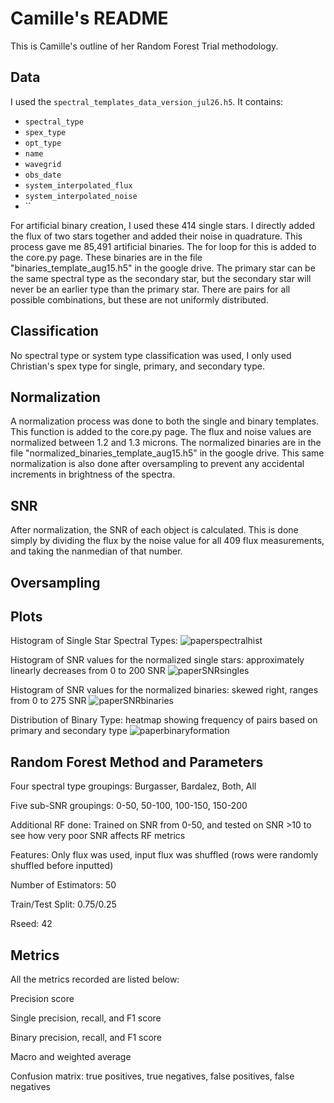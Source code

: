 # Camille's README

This is Camille's outline of her Random Forest Trial methodology.

## Data

I used the `spectral_templates_data_version_jul26.h5`. It contains:

- `spectral_type`
- `spex_type`
- `opt_type`
- `name`
- `wavegrid`
- `obs_date`
- `system_interpolated_flux`
- `system_interpolated_noise`
- ``

For artificial binary creation, I used these 414 single stars. I directly added the flux of two stars together and added their noise in quadrature. This process gave me 85,491 artificial binaries. The for loop for this is added to the core.py page. These binaries are in the file "binaries_template_aug15.h5" in the google drive. The primary star can be the same spectral type as the secondary star, but the secondary star will never be an earlier type than the primary star. There are pairs for all possible combinations, but these are not uniformly distributed. 

## Classification

No spectral type or system type classification was used, I only used Christian's spex type for single, primary, and secondary type. 

## Normalization

A normalization process was done to both the single and binary templates. This function is added to the core.py page. The flux and noise values are normalized between 1.2 and 1.3 microns. The normalized binaries are in the file "normalized_binaries_template_aug15.h5" in the google drive. This same normalization is also done after oversampling to prevent any accidental increments in brightness of the spectra.

## SNR

After normalization, the SNR of each object is calculated. This is done simply by dividing the flux by the noise value for all 409 flux measurements, and taking the nanmedian of that number. 

## Oversampling

## Plots

Histogram of Single Star Spectral Types:
![paperspectralhist](https://user-images.githubusercontent.com/108042357/213020636-92afc86a-c880-4f59-8cdf-36615cf6d8a8.png)

Histogram of SNR values for the normalized single stars: approximately linearly decreases from 0 to 200 SNR
![paperSNRsingles](https://user-images.githubusercontent.com/108042357/213018270-ea21d7c1-c453-4747-9487-8e8fbdf4e8dd.png)

Histogram of SNR values for the normalized binaries: skewed right, ranges from 0 to 275 SNR
![paperSNRbinaries](https://user-images.githubusercontent.com/108042357/213018299-d8e86712-ae80-4e14-bbe4-ebcbb9b3a5bf.png)

Distribution of Binary Type: heatmap showing frequency of pairs based on primary and secondary type
![paperbinaryformation](https://user-images.githubusercontent.com/108042357/213018200-9f169474-30ed-49e1-919b-be0e78420587.png)



## Random Forest Method and Parameters

Four spectral type groupings: Burgasser, Bardalez, Both, All

Five sub-SNR groupings: 0-50, 50-100, 100-150, 150-200

Additional RF done: Trained on SNR from 0-50, and tested on SNR >10 to see how very poor SNR affects RF metrics

Features: Only flux was used, input flux was shuffled (rows were randomly shuffled before inputted)

Number of Estimators: 50

Train/Test Split: 0.75/0.25

Rseed: 42

## Metrics 

All the metrics recorded are listed below:

Precision score

Single precision, recall, and F1 score

Binary precision, recall, and F1 score

Macro and weighted average

Confusion  matrix: true positives, true negatives, false positives, false negatives
